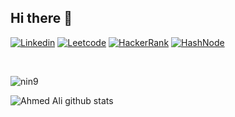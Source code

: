 ## Hi there 👋

<!-- ![](https://visitor-badge.glitch.me/badge?page_id=nin9.nin9) -->

[![Linkedin](https://img.shields.io/badge/-LinkedIn-blue?style=flat-square&logo=Linkedin&logoColor=white)](https://www.linkedin.com/in/ahmedalawadly)
[![Leetcode](https://img.shields.io/badge/-Leetcode-orange?style=flat-square&logo=LeetCode&logoColor=white)](https://www.leetcode.com/ash_7)
[![HackerRank](https://img.shields.io/badge/-HackerRank-brightgreen?style=flat-square&logo=HackerRank&logoColor=white)](https://www.hackerrank.com/ash_7)
[![HashNode](https://img.shields.io/badge/-Blog-blue?style=flat-square&logo=HashNode&logoColor=white)](https://aali.hashnode.dev)

</br>
<p align="left"> <img src="https://komarev.com/ghpvc/?username=nin9&label=Profile%20views&color=0e75b6&style=flat" alt="nin9" /> </p>

![Ahmed Ali github stats](https://github-readme-stats.vercel.app/api?username=nin9&show_icons=true&hide_border=true&theme=gotham)

<!-- [![Top Langs](https://github-readme-stats.vercel.app/api/top-langs/?username=nin9&hide=jupyter_notebook)](https://github.com/nin9/nin9) -->

<!--
**nin9/nin9** is a ✨ _special_ ✨ repository because its `README.md` (this file) appears on your GitHub profile.

Here are some ideas to get you started:

- 🔭 I’m currently working on ...
- 🌱 I’m currently learning ...
- 👯 I’m looking to collaborate on ...
- 🤔 I’m looking for help with ...
- 💬 Ask me about ...
- 📫 How to reach me: ...
- 😄 Pronouns: ...
- ⚡ Fun fact: ...
-->
